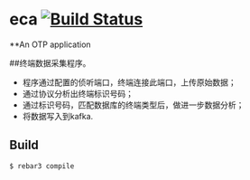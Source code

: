 eca [![Build Status](https://travis-ci.org/yunnet/eca.svg?branch=master)](https://travis-ci.org/yunnet/eca)
=====

**An OTP application

##终端数据采集程序。
* 程序通过配置的侦听端口，终端连接此端口，上传原始数据；
* 通过协议分析出终端标识号码；
* 通过标识号码，匹配数据库的终端类型后，做进一步数据分析；
* 将数据写入到kafka.


Build
-----

    $ rebar3 compile
